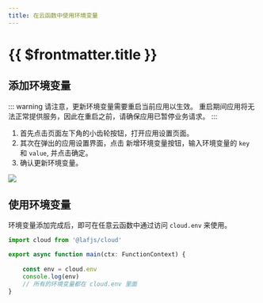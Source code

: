 ```yaml
---
title: 在云函数中使用环境变量
---
```


# {{ $frontmatter.title }}

## 添加环境变量

::: warning
请注意，更新环境变量需要重启当前应用以生效。
重启期间应用将无法正常提供服务，因此在重启之前，请确保应用已暂停业务请求。
:::

1. 首先点击页面左下角的小齿轮按钮，打开应用设置页面。
2. 其次在弹出的应用设置界面，点击 新增环境变量按钮，输入环境变量的 `key` 和 `value`, 并点击确定。
3. 确认更新环境变量。  

![](/doc-images/add-env.png)

## 使用环境变量

环境变量添加完成后，即可在任意云函数中通过访问 `cloud.env` 来使用。

```ts
import cloud from '@lafjs/cloud'

export async function main(ctx: FunctionContext) {
  
    const env = cloud.env
    console.log(env)
    // 所有的环境变量都在 cloud.env 里面
}

```
